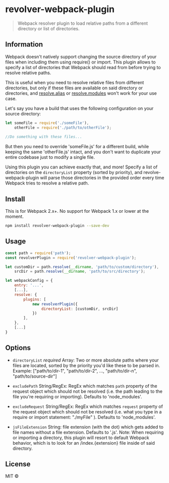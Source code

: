 
# revolver-webpack-plugin

> Webpack resolver plugin to load relative paths from a different directory or list of directories.

## Information

Webpack doesn't natively support changing the source directory of your files when including them using require() or import. This plugin allows to specify a list of directories that Webpack should read from before trying to resolve relative paths.

This is useful when you need to resolve relative files from different directories, but only if these files are available on said directory or directories, and [resolve.alias](https://webpack.js.org/configuration/resolve/#resolve-alias) or [resolve.modules](https://webpack.js.org/configuration/resolve/#resolve-modules) won't work for your use case.

Let's say you have a build that uses the following configuration on your source directory:
```js
let someFile = require('./someFile'),
	otherFile = require('./path/to/otherFile');
	
//Do something with these files...
```

But then you need to override 'someFile.js' for a different build, while keeping the same 'otherFile.js' intact, and you don't want to duplicate your entire codebase just to modify a single file.

Using this plugin you can achieve exactly that, and more! Specify a list of directories on the `directoryList` property (sorted by priority), and revolve-webpack-plugin will parse those directories in the provided order every time Webpack tries to resolve a relative path.

## Install

This is for Webpack 2.x+. No support for Webpack 1.x or lower at the moment.

```sh
npm install revolver-webpack-plugin --save-dev
```

## Usage

```js
const path = require('path');
const revolverPlugin = require('revolver-webpack-plugin');

let customDir = path.resolve(__dirname, 'path/to/custom/directory'),
	srcDir = path.resolve(__dirname, 'path/to/src/directory');

let webpackConfig = {
    entry: '...',
    [...],
    resolve: {
        plugins: [
            new revolverPlugin({
                directoryList: [customDir, srcDir]
            })
        ],
    },
    [...]
}
```

## Options

* `directoryList` *required* Array: Two or more absolute paths where your files are located, sorted by the priority you'd like these to be parsed in. Example: ["path/to/dir-1", "path/to/dir-2", ..., "path/to/dir-n", "path/to/source-dir"]

* `excludePath` String/RegEx: RegEx which matches `path` property of the request object which should not be resolved (i.e. the path leading to the file you're requiring or importing). Defaults to 'node_modules'.

* `excludeRequest` String/RegEx: RegEx which matches `request` property of the request object which should not be resolved (i.e. what you type in a require or import statement: "./myFile" ). Defaults to 'node_modules'.

* `jsFileExtension` String: file extension (with the dot) which gets added to file names without a file extension. Defaults to '.js'. Note: When requiring or importing a directory, this plugin will resort to default Webpack behavior, which is to look for an /index.{extension} file inside of said directory.


## License

 MIT ©
